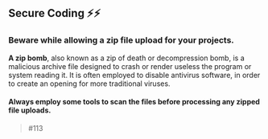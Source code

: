 ## Secure Coding ⚡⚡️
### Beware while allowing a zip file upload for your projects.

**A zip bomb**, also known as a zip of death or decompression bomb, is a malicious archive file designed to crash or render useless the program or system reading it. It is often employed to disable antivirus software, in order to create an opening for more traditional viruses.

#### Always employ some tools to scan the files before processing any zipped file uploads.

> #113
